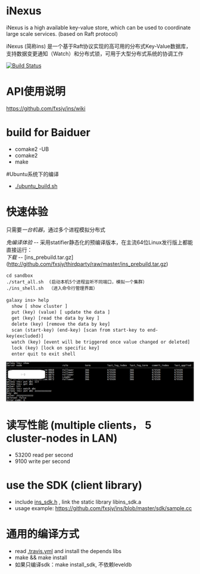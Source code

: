 # iNexus
iNexus is a high available key-value store, which can be used to coordinate large scale services. (based on Raft protocol)


iNexus (简称ins) 是一个基于Raft协议实现的高可用的分布式Key-Value数据库，支持数据变更通知（Watch）和分布式锁，可用于大型分布式系统的协调工作

[![Build Status](https://travis-ci.org/fxsjy/ins.svg?branch=master)](https://travis-ci.org/fxsjy/ins)

# API使用说明
https://github.com/fxsjy/ins/wiki

# build for Baiduer
* comake2 -UB
* comake2
* make

#Ubuntu系统下的编译
* [./ubuntu_build.sh ](https://github.com/fxsjy/ins/blob/master/ubuntu_build.sh)

# 快速体验
  只需要*一台机器*，通过多个进程模拟分布式	
  
  *免编译体验* -- 采用statifier静态化的预编译版本，在主流64位Linux发行版上都能直接运行：	
  *下载* -- [ins_prebuild.tar.gz] (http://github.com/fxsjy/thirdparty/raw/master/ins_prebuild.tar.gz)		
	
	cd sandbox
	./start_all.sh  (启动本机5个进程监听不同端口，模拟一个集群）
	./ins_shell.sh  （进入命令行管理界面）
		
	galaxy ins> help
	  show [ show cluster ]
	  put (key) (value) [ update the data ] 
	  get (key) [read the data by key ]
	  delete (key) [remove the data by key]
	  scan (start-key) (end-key) [scan from start-key to end-key(excluded)]
	  watch (key) [event will be triggered once value changed or deleted]
	  lock (key) [lock on specific key]
	  enter quit to exit shell
  ![Screenshot](https://raw.githubusercontent.com/fxsjy/thirdparty/master/ins_screen_shot.png)
  
# 读写性能 (multiple clients， 5 cluster-nodes in LAN)
* 53200 read per second
* 9100 write per second

# use the SDK (client library)
* include [ins_sdk.h](https://github.com/fxsjy/ins/blob/master/sdk/ins_sdk.h) , link the static library libins_sdk.a
* usage example: https://github.com/fxsjy/ins/blob/master/sdk/sample.cc



# 通用的编译方式
* read [.travis.yml](https://github.com/fxsjy/ins/blob/master/.travis.yml) and install the depends libs
* make && make install
* 如果只编译sdk：make install_sdk, 不依赖leveldb

